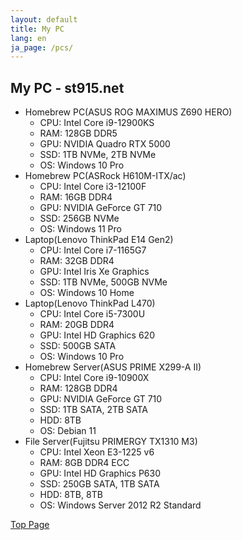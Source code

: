 ```yaml
---
layout: default
title: My PC
lang: en
ja_page: /pcs/
---
```


## My PC - st915.net

- Homebrew PC(ASUS ROG MAXIMUS Z690 HERO)
  - CPU: Intel Core i9-12900KS
  - RAM: 128GB DDR5
  - GPU: NVIDIA Quadro RTX 5000
  - SSD: 1TB NVMe, 2TB NVMe
  - OS: Windows 10 Pro
- Homebrew PC(ASRock H610M-ITX/ac)
  - CPU: Intel Core i3-12100F
  - RAM: 16GB DDR4
  - GPU: NVIDIA GeForce GT 710
  - SSD: 256GB NVMe
  - OS: Windows 11 Pro
- Laptop(Lenovo ThinkPad E14 Gen2)
  - CPU: Intel Core i7-1165G7
  - RAM: 32GB DDR4
  - GPU: Intel Iris Xe Graphics
  - SSD: 1TB NVMe, 500GB NVMe
  - OS: Windows 10 Home
- Laptop(Lenovo ThinkPad L470)
  - CPU: Intel Core i5-7300U
  - RAM: 20GB DDR4
  - GPU: Intel HD Graphics 620
  - SSD: 500GB SATA
  - OS: Windows 10 Pro
- Homebrew Server(ASUS PRIME X299-A II)
  - CPU: Intel Core i9-10900X
  - RAM: 128GB DDR4
  - GPU: NVIDIA GeForce GT 710
  - SSD: 1TB SATA, 2TB SATA
  - HDD: 8TB
  - OS: Debian 11
- File Server(Fujitsu PRIMERGY TX1310 M3)
  - CPU: Intel Xeon E3-1225 v6
  - RAM: 8GB DDR4 ECC
  - GPU: Intel HD Graphics P630
  - SSD: 250GB SATA, 1TB SATA
  - HDD: 8TB, 8TB
  - OS: Windows Server 2012 R2 Standard

[Top Page](/en/)
